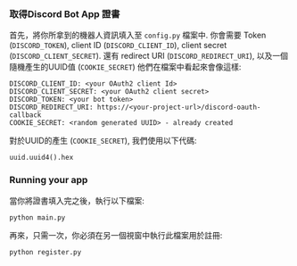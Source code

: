 ### 取得Discord Bot App 證書

首先，將你所拿到的機器人資訊填入至 `config.py` 檔案中. 你會需要 Token (`DISCORD_TOKEN`), 
client ID (`DISCORD_CLIENT_ID`), 
client secret (`DISCORD_CLIENT_SECRET`). 
還有 redirect URI (`DISCORD_REDIRECT_URI`), 以及一個隨機產生的UUID值 (`COOKIE_SECRET`) 
他們在檔案中看起來會像這樣:

```
DISCORD_CLIENT_ID: <your OAuth2 client Id>
DISCORD_CLIENT_SECRET: <your OAuth2 client secret>
DISCORD_TOKEN: <your bot token>
DISCORD_REDIRECT_URI: https://<your-project-url>/discord-oauth-callback
COOKIE_SECRET: <random generated UUID> - already created
```

對於UUID的產生 (`COOKIE_SECRET`), 我們使用以下代碼:

```
uuid.uuid4().hex
```

### Running your app

當你將證書填入完之後，執行以下檔案:

```
python main.py
```

再來，只需一次，你必須在另一個視窗中執行此檔案用於註冊:

```
python register.py
```
